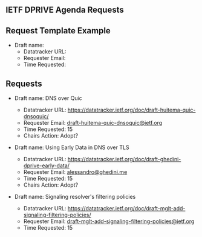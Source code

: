 ## IETF DPRIVE Agenda Requests

## Request Template Example

*   Draft name:  
    - Datatracker URL:  
    - Requester Email:
    - Time Requested:  

## Requests

*   Draft name: DNS over Quic
    - Datatracker URL:  https://datatracker.ietf.org/doc/draft-huitema-quic-dnsoquic/
    - Requester Email: draft-huitema-quic-dnsoquic@ietf.org
    - Time Requested:  15
    - Chairs Action: Adopt?

*   Draft name:  Using Early Data in DNS over TLS
    - Datatracker URL:  https://datatracker.ietf.org/doc/draft-ghedini-dprive-early-data/
    - Requester Email: alessandro@ghedini.me
    - Time Requested:  15
    - Chairs Action: Adopt?

*   Draft name:  Signaling resolver's filtering policies
    - Datatracker URL:  https://datatracker.ietf.org/doc/draft-mglt-add-signaling-filtering-policies/
    - Requester Email: draft-mglt-add-signaling-filtering-policies@ietf.org
    - Time Requested:  15

